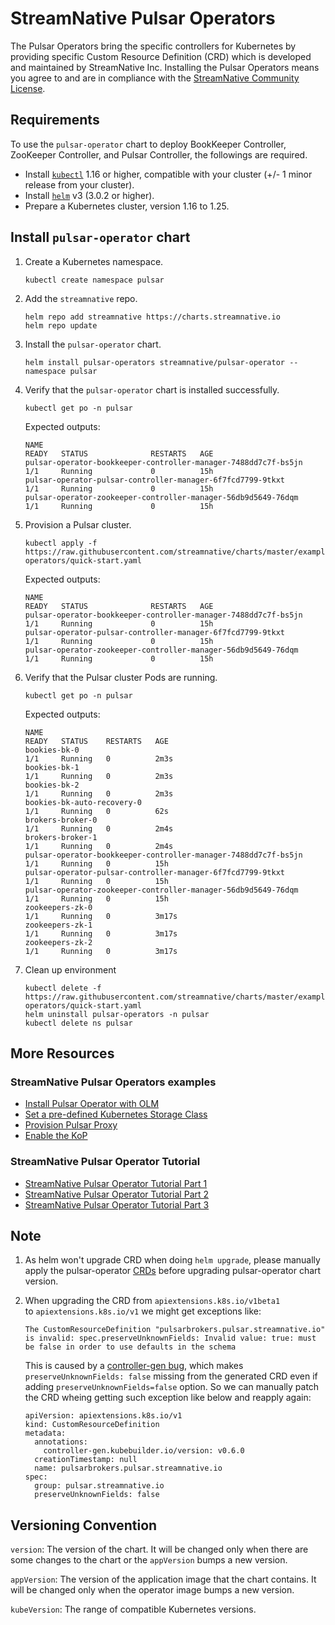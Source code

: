 # StreamNative Pulsar Operators

The Pulsar Operators bring the specific controllers for Kubernetes by providing specific Custom Resource Definition (CRD) which is developed and maintained by StreamNative Inc.
Installing the Pulsar Operators means you agree to and are in compliance with the [StreamNative Community License](https://streamnative.io/community-licence).

## Requirements

To use the `pulsar-operator` chart to deploy BookKeeper Controller, ZooKeeper Controller, and Pulsar Controller, the followings are required.

- Install [`kubectl`](https://kubernetes.io/docs/tasks/tools/#kubectl) 1.16 or higher, compatible with your cluster (+/- 1 minor release from your cluster).
- Install [`helm`](https://helm.sh/docs/intro/install/) v3 (3.0.2 or higher).
- Prepare a Kubernetes cluster, version 1.16 to 1.25. 

## Install `pulsar-operator` chart

1. Create a Kubernetes namespace.

    ```
    kubectl create namespace pulsar
    ```

2. Add the `streamnative` repo.
  
    ```
    helm repo add streamnative https://charts.streamnative.io
    helm repo update
    ```

3. Install the `pulsar-operator` chart.

    ```
    helm install pulsar-operators streamnative/pulsar-operator --namespace pulsar
    ```

4. Verify that the `pulsar-operator` chart is installed successfully.

    ```
    kubectl get po -n pulsar
    ```

    Expected outputs:

    ```
    NAME                                                             READY   STATUS              RESTARTS   AGE
    pulsar-operator-bookkeeper-controller-manager-7488dd7c7f-bs5jn   1/1     Running             0          15h
    pulsar-operator-pulsar-controller-manager-6f7fcd7799-9tkxt       1/1     Running             0          15h
    pulsar-operator-zookeeper-controller-manager-56db9d5649-76dqm    1/1     Running             0          15h
    ```

5. Provision a Pulsar cluster.

    ```
    kubectl apply -f https://raw.githubusercontent.com/streamnative/charts/master/examples/pulsar-operators/quick-start.yaml
    ```

    Expected outputs:

    ```
    NAME                                                             READY   STATUS              RESTARTS   AGE
    pulsar-operator-bookkeeper-controller-manager-7488dd7c7f-bs5jn   1/1     Running             0          15h
    pulsar-operator-pulsar-controller-manager-6f7fcd7799-9tkxt       1/1     Running             0          15h
    pulsar-operator-zookeeper-controller-manager-56db9d5649-76dqm    1/1     Running             0          15h
    ```

6. Verify that the Pulsar cluster Pods are running. 

    ```
    kubectl get po -n pulsar
    ```

    Expected outputs:

    ```
    NAME                                                             READY   STATUS    RESTARTS   AGE
    bookies-bk-0                                                     1/1     Running   0          2m3s
    bookies-bk-1                                                     1/1     Running   0          2m3s
    bookies-bk-2                                                     1/1     Running   0          2m3s
    bookies-bk-auto-recovery-0                                       1/1     Running   0          62s
    brokers-broker-0                                                 1/1     Running   0          2m4s
    brokers-broker-1                                                 1/1     Running   0          2m4s
    pulsar-operator-bookkeeper-controller-manager-7488dd7c7f-bs5jn   1/1     Running   0          15h
    pulsar-operator-pulsar-controller-manager-6f7fcd7799-9tkxt       1/1     Running   0          15h
    pulsar-operator-zookeeper-controller-manager-56db9d5649-76dqm    1/1     Running   0          15h
    zookeepers-zk-0                                                  1/1     Running   0          3m17s
    zookeepers-zk-1                                                  1/1     Running   0          3m17s
    zookeepers-zk-2                                                  1/1     Running   0          3m17s
    ```

7. Clean up environment

    ```
    kubectl delete -f https://raw.githubusercontent.com/streamnative/charts/master/examples/pulsar-operators/quick-start.yaml
    helm uninstall pulsar-operators -n pulsar
    kubectl delete ns pulsar
    ```

## More Resources

### StreamNative Pulsar Operators examples

* [Install Pulsar Operator with OLM](https://raw.githubusercontent.com/streamnative/charts/master/examples/pulsar-operators/olm-subscription.yaml)
* [Set a pre-defined Kubernetes Storage Class](https://raw.githubusercontent.com/streamnative/charts/master/examples/pulsar-operators/storage.yaml)
* [Provision Pulsar Proxy](https://raw.githubusercontent.com/streamnative/charts/master/examples/pulsar-operators/proxy.yaml)
* [Enable the KoP](https://raw.githubusercontent.com/streamnative/charts/master/examples/pulsar-operators/kop.yaml)

### StreamNative Pulsar Operator Tutorial
* [StreamNative Pulsar Operator Tutorial Part 1](https://yuweisung.medium.com/streamnative-pulsar-operator-tutorial-part-1-7fbbbb07397e)
* [StreamNative Pulsar Operator Tutorial Part 2](https://yuweisung.medium.com/streamnative-pulsar-operator-tutorial-part-2-8dd030ac1b7c)
* [StreamNative Pulsar Operator Tutorial Part 3](https://yuweisung.medium.com/streamnative-pulsar-operator-tutorial-part-3-2bb2cf67d0a0)

## Note
1. As helm won't upgrade CRD when doing `helm upgrade`, please manually apply the pulsar-operator [CRDs](https://github.com/streamnative/charts/tree/master/charts/pulsar-operator/crds) before upgrading pulsar-operator chart version. 

2. When upgrading the CRD from `apiextensions.k8s.io/v1beta1` to `apiextensions.k8s.io/v1` we might get exceptions like: 

    ```
    The CustomResourceDefinition "pulsarbrokers.pulsar.streamnative.io" is invalid: spec.preserveUnknownFields: Invalid value: true: must be false in order to use defaults in the schema
    ```
    This is caused by a [controller-gen bug](https://github.com/kubernetes-sigs/controller-tools/issues/476), which makes `preserveUnknownFields: false` missing from the generated CRD even if adding `preserveUnknownFields=false` option. So we can manually patch the CRD wheing getting such exception like below and reapply again:
    ```
    apiVersion: apiextensions.k8s.io/v1
    kind: CustomResourceDefinition
    metadata:
      annotations:
        controller-gen.kubebuilder.io/version: v0.6.0
      creationTimestamp: null
      name: pulsarbrokers.pulsar.streamnative.io
    spec:
      group: pulsar.streamnative.io
      preserveUnknownFields: false
    ```

## Versioning Convention

`version`: The version of the chart. It will be changed only when there are some changes to the chart or the `appVersion` bumps a new version.

`appVersion`: The version of the application image that the chart contains. It will be changed only when the operator image bumps a new version.

`kubeVersion`: The range of compatible Kubernetes versions. 